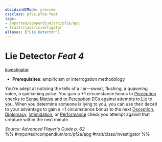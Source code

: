 ```yaml
---
obsidianUIMode: preview
cssclass: pf2e,pf2e-feat
tags:
- imported/compendium/src/pf2e/apg
- trait/class/investigator
aliases: ["Lie Detector"]
---
```

# Lie Detector  *Feat 4*  
[investigator](rules/traits/investigator-apg.md)  

- **Prerequisites**: empiricism or interrogation methodology

You're adept at noticing the tells of a liar—sweat, flushing, a quavering voice, a quickening pulse. You gain a +1 circumstance bonus to [Perception](../skills.md#Perception) checks to [Sense Motive](sense-motive.md) and to [Perception](../skills.md#Perception) DCs against attempts to [Lie](lie.md) to you. When you determine someone is lying to you, you can use their deceit to your advantage to gain a +1 circumstance bonus to the next [Deception](../skills.md#Deception), [Diplomacy](../skills.md#Diplomacy), [Intimidation](../skills.md#Intimidation), or [Performance](../skills.md#Performance) check you attempt against that creature within the next minute.

*Source: Advanced Player's Guide p. 62*  
%% #imported/compendium/src/pf2e/apg #trait/class/investigator %%